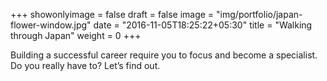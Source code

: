 +++
showonlyimage = false
draft = false
image = "img/portfolio/japan-flower-window.jpg"
date = "2016-11-05T18:25:22+05:30"
title = "Walking through Japan"
weight = 0
+++

Building a successful career require you to focus and become a specialist. Do you really have to? Let’s find out.
<!--more-->